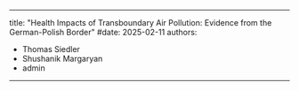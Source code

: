 ---

title: "Health Impacts of Transboundary Air Pollution: Evidence from the German-Polish Border"
#date: 2025-02-11
authors:

  - Thomas Siedler
  - Shushanik Margaryan
  - admin


---
